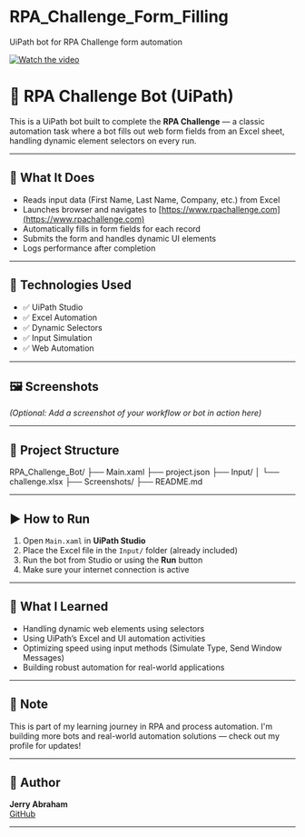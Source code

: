 # RPA_Challenge_Form_Filling
UiPath bot for RPA Challenge form automation

[![Watch the video](https://img.youtube.com/vi/xrOIwKnyZmk/0.jpg)](https://www.youtube.com/watch?v=xrOIwKnyZmk)


# 🤖 RPA Challenge Bot (UiPath)

This is a UiPath bot built to complete the **RPA Challenge** — a classic automation task where a bot fills out web form fields from an Excel sheet, handling dynamic element selectors on every run.

---

## 📌 What It Does

- Reads input data (First Name, Last Name, Company, etc.) from Excel
- Launches browser and navigates to [https://www.rpachallenge.com](https://www.rpachallenge.com)
- Automatically fills in form fields for each record
- Submits the form and handles dynamic UI elements
- Logs performance after completion

---

## 🚀 Technologies Used

- ✅ UiPath Studio
- ✅ Excel Automation
- ✅ Dynamic Selectors
- ✅ Input Simulation
- ✅ Web Automation

---

## 🖼️ Screenshots

*(Optional: Add a screenshot of your workflow or bot in action here)*

---

## 📁 Project Structure

RPA_Challenge_Bot/
├── Main.xaml
├── project.json
├── Input/
│ └── challenge.xlsx
├── Screenshots/
├── README.md


---

## ▶️ How to Run

1. Open `Main.xaml` in **UiPath Studio**
2. Place the Excel file in the `Input/` folder (already included)
3. Run the bot from Studio or using the **Run** button
4. Make sure your internet connection is active

---

## 🧠 What I Learned

- Handling dynamic web elements using selectors
- Using UiPath’s Excel and UI automation activities
- Optimizing speed using input methods (Simulate Type, Send Window Messages)
- Building robust automation for real-world applications

---

## 📌 Note

This is part of my learning journey in RPA and process automation. I'm building more bots and real-world automation solutions — check out my profile for updates!

---

## 👤 Author

**Jerry Abraham**  
[GitHub](https://github.com/jerryab31)

---


